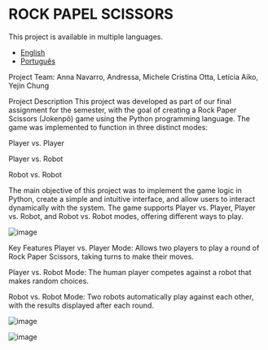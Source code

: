 # ROCK PAPEL SCISSORS
This project is available in multiple languages.
- [English](README.md)
- [Português](README.pt.md)

Project Team: Anna Navarro, Andressa, Michele Cristina Otta, Letícia Aiko, Yejin Chung

Project Description
This project was developed as part of our final assignment for the semester, with the goal of creating a Rock Paper Scissors (Jokenpô) game using the Python programming language. The game was implemented to function in three distinct modes:

Player vs. Player

Player vs. Robot

Robot vs. Robot

The main objective of this project was to implement the game logic in Python, create a simple and intuitive interface, and allow users to interact dynamically with the system. The game supports Player vs. Player, Player vs. Robot, and Robot vs. Robot modes, offering different ways to play.

![image](https://github.com/user-attachments/assets/209b73af-288f-4d77-b24e-767bd0d20649)

Key Features
Player vs. Player Mode: Allows two players to play a round of Rock Paper Scissors, taking turns to make their moves.

Player vs. Robot Mode: The human player competes against a robot that makes random choices.

Robot vs. Robot Mode: Two robots automatically play against each other, with the results displayed after each round.

![image](https://github.com/user-attachments/assets/62af4052-70fc-4917-9cbb-a4fad66a161b)

![image](https://github.com/user-attachments/assets/6e1a39a9-3fd4-4801-9a91-fe2e0a206d2e)

